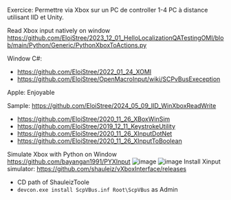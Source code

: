 Exercice: Permettre via Xbox sur un PC de controller 1-4 PC à distance utilisant IID et Unity. 


Read Xbox input natively on window
https://github.com/EloiStree/2023_12_01_HelloLocalizationQATestingOMI/blob/main/Python/Generic/PythonXboxToActions.py

Window C#:
- https://github.com/EloiStree/2022_01_24_XOMI
- https://github.com/EloiStree/OpenMacroInput/wiki/SCPvBusExeception

Apple: Enjoyable

Sample: https://github.com/EloiStree/2024_05_09_IID_WinXboxReadWrite


- https://github.com/EloiStree/2020_11_26_XBoxWinSim
- https://github.com/EloiStree/2019_12_11_KeystrokeUtility
- https://github.com/EloiStree/2020_11_26_XInputDotNet
- https://github.com/EloiStree/2020_11_26_XInputToBoolean


Simulate Xbox with Python on Window
https://github.com/bayangan1991/PYXInput
![image](https://github.com/EloiStree/2024_05_23_HelloSteamDeckGirleek/assets/20149493/c294d18a-7697-4b8c-be85-315f5e378e3e)
![image](https://github.com/EloiStree/2024_05_23_HelloSteamDeckGirleek/assets/20149493/64c6c9e0-d953-438b-b8e6-02a39e3c26b5)
Install Xinput simulator: https://github.com/shauleiz/vXboxInterface/releases
- CD path of ShauleizToole
- `devcon.exe install ScpVBus.inf Root\ScpVBus` as Admin

